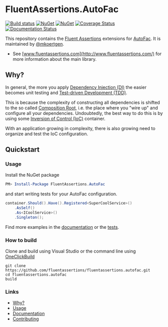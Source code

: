 # FluentAssertions.AutoFac

[![Build status](https://ci.appveyor.com/api/projects/status/u42b929walkd6086?svg=true)](https://ci.appveyor.com/project/awesome-inc-build/fluentassertions-autofac)
[![NuGet](https://img.shields.io/nuget/v/FluentAssertions.Autofac.svg?style=flat-square)](https://www.nuget.org/packages/FluentAssertions.Autofac/)
[![NuGet](https://img.shields.io/nuget/dt/FluentAssertions.Autofac.svg?style=flat-square)](https://www.nuget.org/packages/FluentAssertions.Autofac/)
[![Coverage Status](https://coveralls.io/repos/github/awesome-inc/FluentAssertions.Autofac/badge.svg)](https://coveralls.io/github/fluentassertions/fluentassertions.autofac)
[![Documentation Status](https://readthedocs.org/projects/fluentassertionsautofac/badge/?version=latest)](http://fluentassertionsautofac.rtfd.io/en/latest/)

This repository contains the [Fluent Assertions](http://fluentassertions.com/) extensions for [AutoFac](https://autofac.org/).
It is maintained by [@mkoertgen](https://github.com/mkoertgen).

* See [www.fluentassertions.com](http://www.fluentassertions.com/) for more information about the main library.

## Why?

In general, the more you apply [Dependency Injection (DI)](http://martinfowler.com/articles/injection.html) the easier becomes unit testing and [Test-driven Development (TDD)](https://en.wikipedia.org/wiki/Test-driven_development).

This is because the complexity of constructing all dependencies is shifted to the so called [Composition Root](http://blog.ploeh.dk/2011/07/28/CompositionRoot/), i.e. the place where you "wire up" and configure all your dependencies.
Undoubtedly, the best way to do this is by using some [Inversion of Control (IoC)](http://martinfowler.com/articles/injection.html) container.

With an application growing in complexity, there is also growing need to organize and test the IoC configuration.

## Quickstart

### Usage

Install the NuGet package

```powershell
PM> Install-Package FluentAssertions.AutoFac
```

and start writing tests for your AutoFac configuration.

```csharp
container.Should().Have().Registered<SuperCoolService>()
    .AsSelf()
    .As<ICoolService>()
    .Singleton();
```

Find more examples in the [documentation](http://fluentassertionsautofac.readthedocs.io/en/latest) or the [tests]().

### How to build

Clone and build using Visual Studio or the command line using [OneClickBuild](https://github.com/awesome-inc/OneClickBuild)

```console
git clone https://github.com/fluentassertions/fluentassertions.autofac.git
cd fluentassertions.autofac
build
```

### Links

* [Why?](http://fluentassertionsautofac.readthedocs.org/en/latest/why)
* [Usage](http://fluentassertionsautofac.readthedocs.org/en/latest/usage/)
* [Documentation](http://fluentassertionsautofac.readthedocs.io/en/latest)
* [Contributing](https://github.com/fluentassertions/fluentAssertions.autofac/blob/develop/CONTRIBUTING.md)
